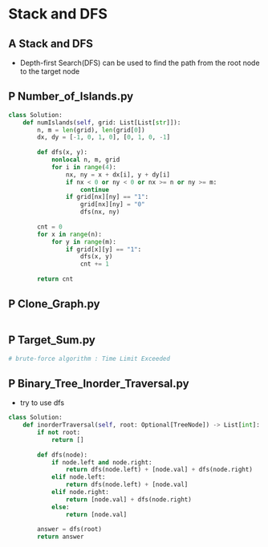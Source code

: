 # Stack and DFS

## A Stack and DFS
- Depth-first Search(DFS) can be used to find the path from the root node to the target node

## P Number_of_Islands.py
```python
class Solution:
    def numIslands(self, grid: List[List[str]]):
        n, m = len(grid), len(grid[0])
        dx, dy = [-1, 0, 1, 0], [0, 1, 0, -1]
        
        def dfs(x, y):
            nonlocal n, m, grid
            for i in range(4):
                nx, ny = x + dx[i], y + dy[i]
                if nx < 0 or ny < 0 or nx >= n or ny >= m:
                    continue
                if grid[nx][ny] == "1":
                    grid[nx][ny] = "0"
                    dfs(nx, ny)
                    
        cnt = 0
        for x in range(n):
            for y in range(m):
                if grid[x][y] == "1":
                    dfs(x, y)
                    cnt += 1
                    
        return cnt
```

## P Clone_Graph.py
```python

```

## P Target_Sum.py
```python
# brute-force algorithm : Time Limit Exceeded
```

## P Binary_Tree_Inorder_Traversal.py
- try to use dfs
```python
class Solution:
    def inorderTraversal(self, root: Optional[TreeNode]) -> List[int]:
        if not root:
            return []
                
        def dfs(node):
            if node.left and node.right:
                return dfs(node.left) + [node.val] + dfs(node.right)
            elif node.left:
                return dfs(node.left) + [node.val]
            elif node.right:
                return [node.val] + dfs(node.right)
            else:
                return [node.val]
            
        answer = dfs(root)
        return answer
```
